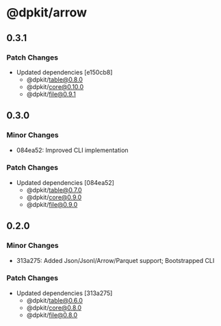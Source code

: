 # @dpkit/arrow

## 0.3.1

### Patch Changes

- Updated dependencies [e150cb8]
  - @dpkit/table@0.8.0
  - @dpkit/core@0.10.0
  - @dpkit/file@0.9.1

## 0.3.0

### Minor Changes

- 084ea52: Improved CLI implementation

### Patch Changes

- Updated dependencies [084ea52]
  - @dpkit/table@0.7.0
  - @dpkit/core@0.9.0
  - @dpkit/file@0.9.0

## 0.2.0

### Minor Changes

- 313a275: Added Json/Jsonl/Arrow/Parquet support; Bootstrapped CLI

### Patch Changes

- Updated dependencies [313a275]
  - @dpkit/table@0.6.0
  - @dpkit/core@0.8.0
  - @dpkit/file@0.8.0
